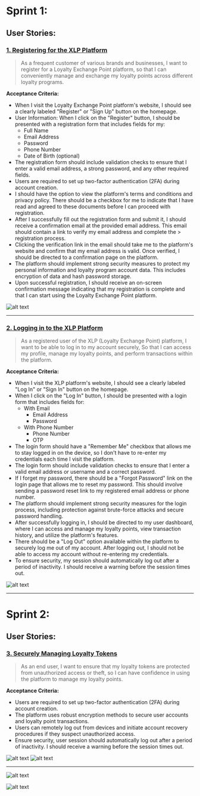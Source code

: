 # Sprint 1:

## User Stories:
### [1. Registering for the XLP Platform](https://github.com/orgs/PSU-Loyalty-Exchange-Point-Project/projects/5/views/2)

> As a frequent customer of various brands and businesses, I want to register for a Loyalty Exchange Point platform, so that I can conveniently manage and exchange my loyalty points across different loyalty programs.

**Acceptance Criteria:**
 
- When I visit the Loyalty Exchange Point platform's website, I should see a clearly labeled "Register" or "Sign Up" button on the homepage.
- User Information: When I click on the "Register" button, I should be presented with a registration form that includes fields for my:
  - Full Name
  - Email Address
  - Password
  - Phone Number
  - Date of Birth (optional)
- The registration form should include validation checks to ensure that I enter a valid email address, a strong password, and any other required fields.
- Users are required to set up two-factor authentication (2FA) during account creation.
- I should have the option to view the platform's terms and conditions and privacy policy. There should be a checkbox for me to indicate that I have read and agreed to these documents before I can proceed with registration.
- After I successfully fill out the registration form and submit it, I should receive a confirmation email at the provided email address. This email should contain a link to verify my email address and complete the > registration process.
- Clicking the verification link in the email should take me to the platform's website and confirm that my email address is valid. Once verified, I should be directed to a confirmation page on the platform.
- The platform should implement strong security measures to protect my personal information and loyalty program account data. This includes encryption of data and hash password storage.
- Upon successful registration, I should receive an on-screen confirmation message indicating that my registration is complete and that I can start using the Loyalty Exchange Point platform.

![alt text](XLP_registration_sequence_diagram.png)

---

### [2. Logging in to the XLP Platform](https://github.com/orgs/PSU-Loyalty-Exchange-Point-Project/projects/6/views/2)

> As a registered user of the XLP (Loyalty Exchange Point) platform, I want to be able to log in to my account securely, So that I can access my profile, manage my loyalty points, and perform transactions within the platform.

**Acceptance Criteria:**
 
- When I visit the XLP platform's website, I should see a clearly labeled "Log In" or "Sign In" button on the homepage.
- When I click on the "Log In" button, I should be presented with a login form that includes fields for:
  - With Email
    - Email Address
    - Password
  - With Phone Number
    - Phone Number
    - OTP
-  The login form should have a "Remember Me" checkbox that allows me to stay logged in on the device, so I don't have to re-enter my credentials each time I visit the platform.
- The login form should include validation checks to ensure that I enter a valid email address or username and a correct password.
- If I forget my password, there should be a "Forgot Password" link on the login page that allows me to reset my password. This should involve sending a password reset link to my registered email address or phone number.
- The platform should implement strong security measures for the login process, including protection against brute-force attacks and secure password handling.
- After successfully logging in, I should be directed to my user dashboard, where I can access and manage my loyalty points, view transaction history, and utilize the platform's features.
- There should be a "Log Out" option available within the platform to securely log me out of my account. After logging out, I should not be able to access my account without re-entering my credentials.
- To ensure security, my session should automatically log out after a period of inactivity. I should receive a warning before the session times out.

![alt text](XLP_login_sequence_diagram.png)

---
# Sprint 2:

## User Stories:
### [3. Securely Managing Loyalty Tokens](https://github.com/orgs/PSU-Loyalty-Exchange-Point-Project/projects/3/views/1) 

> As an end user, I want to ensure that my loyalty tokens are protected from unauthorized access or theft, so I can have confidence in using the platform to manage my loyalty points.

**Acceptance Criteria:**
 
- Users are required to set up two-factor authentication (2FA) during account creation.
- The platform uses robust encryption methods to secure user accounts and loyalty point transactions.
- Users can remotely log out from devices and initiate account recovery procedures if they suspect unauthorized access.
- Ensure security, user session should automatically log out after a period of inactivity. I should receive a warning before the session times out.

![alt text](XLP_securely_managing_loyalty_tokens_class_diagram.png)
![alt text](XLP_securely_managing_loyalty_tokens_sequence_diagram.png)

---

![alt text](XLP_class_diagram.png)

![alt text](XLP_DB_schema.png)
